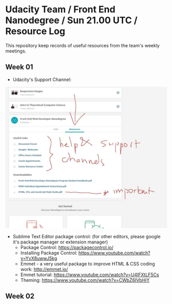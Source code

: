 # Udacity Team / Front End Nanodegree / Sun 21.00 UTC / Resource Log
This repository keep records of useful resources from the team's weekly meetings.

## Week 01
- Udacity's Support Channel:

![Screenshot where to find support](img/wk-01-udacity-support.jpg)

- Sublime Text Editor package control: (for other editors, please google it's package manager or extension manager)
  - Package Control: https://packagecontrol.io/
  - Installing Package Control: https://www.youtube.com/watch?v=YvX8uwwJ5kg
  - Emmet - a very useful package to improve HTML & CSS coding work: http://emmet.io/
  - Emmet tutorial: https://www.youtube.com/watch?v=U4lFXtLF5Cs
  - Theming: https://www.youtube.com/watch?v=CWbZ6IVbHiY

## Week 02
